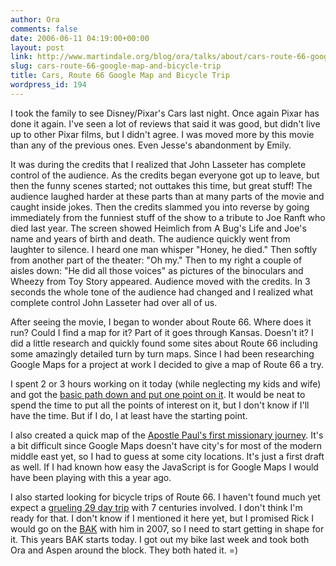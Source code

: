 ```yaml
---
author: Ora
comments: false
date: 2006-06-11 04:19:00+00:00
layout: post
link: http://www.martindale.org/blog/ora/talks/about/cars-route-66-google-map-and-bicycle-trip
slug: cars-route-66-google-map-and-bicycle-trip
title: Cars, Route 66 Google Map and Bicycle Trip
wordpress_id: 194
---
```


I took the family to see Disney/Pixar's Cars last night. Once again Pixar has done it again. I've seen a lot of reviews that said it was good, but didn't live up to other Pixar films, but I didn't agree. I was moved more by this movie than any of the previous ones. Even Jesse's abandonment by Emily.  
  
It was during the credits that I realized that John Lasseter has complete control of the audience. As the credits began everyone got up to leave, but then the funny scenes started; not outtakes this time, but great stuff! The audience laughed harder at these parts than at many parts of the movie and caught inside jokes. Then the credits slammed you into reverse by going immediately from the funniest stuff of the show to a tribute to Joe Ranft who died last year. The screen showed Heimlich from A Bug's Life and Joe's name and years of birth and death. The audience quickly went from laughter to silence. I heard one man whisper "Honey, he died." Then softly from another part of the theater: "Oh my." Then to my right a couple of aisles down: "He did all those voices" as pictures of the binoculars and Wheezy from Toy Story appeared. Audience moved with the credits. In 3 seconds the whole tone of the audience had changed and I realized what complete control John Lasseter had over all of us.  
  
After seeing the movie, I began to wonder about Route 66. Where does it run? Could I find a map for it? Part of it goes through Kansas. Doesn't it? I did a little research and quickly found some sites about Route 66 including some amazingly detailed turn by turn maps. Since I had been researching Google Maps for a project at work I decided to give a map of Route 66 a try.  
  
I spent 2 or 3 hours working on it today (while neglecting my kids and wife) and got the [basic path down and put one point on it](/maps/route66/). It would be neat to spend the time to put all the points of interest on it, but I don't know if I'll have the time. But if I do, I at least have the starting point.  
  
I also created a quick map of the [Apostle Paul's first missionary journey](/maps/bible/paul_1.asp). It's a bit difficult since Google Maps doesn't have city's for most of the modern middle east yet, so I had to guess at some city locations. It's just a first draft as well. If I had known how easy the JavaScript is for Google Maps I would have been playing with this a year ago.  
  
I also started looking for bicycle trips of Route 66. I haven't found much yet expect a [grueling 29 day trip](http://www.pactour.com/route66.htm) with 7 centuries involved. I don't think I'm ready for that. I don't know if I mentioned it here yet, but I promised Rick I would go on the [BAK](http://www.bak.org/) with him in 2007, so I need to start getting in shape for it. This years BAK starts today. I got out my bike last week and took both Ora and Aspen around the block. They both hated it. =)
